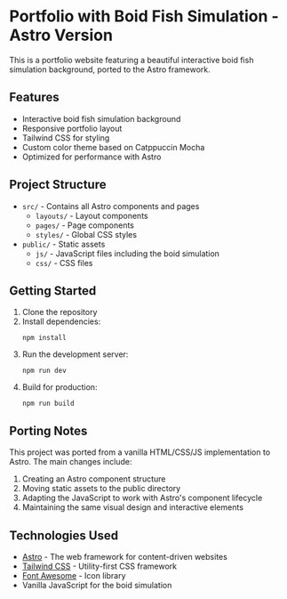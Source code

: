 # Portfolio with Boid Fish Simulation - Astro Version

This is a portfolio website featuring a beautiful interactive boid fish simulation background, ported to the Astro framework.

## Features

- Interactive boid fish simulation background
- Responsive portfolio layout
- Tailwind CSS for styling
- Custom color theme based on Catppuccin Mocha
- Optimized for performance with Astro

## Project Structure

- `src/` - Contains all Astro components and pages
  - `layouts/` - Layout components
  - `pages/` - Page components
  - `styles/` - Global CSS styles
- `public/` - Static assets
  - `js/` - JavaScript files including the boid simulation
  - `css/` - CSS files

## Getting Started

1. Clone the repository
2. Install dependencies:
   ```
   npm install
   ```
3. Run the development server:
   ```
   npm run dev
   ```
4. Build for production:
   ```
   npm run build
   ```

## Porting Notes

This project was ported from a vanilla HTML/CSS/JS implementation to Astro. The main changes include:

1. Creating an Astro component structure
2. Moving static assets to the public directory
3. Adapting the JavaScript to work with Astro's component lifecycle
4. Maintaining the same visual design and interactive elements

## Technologies Used

- [Astro](https://astro.build/) - The web framework for content-driven websites
- [Tailwind CSS](https://tailwindcss.com/) - Utility-first CSS framework
- [Font Awesome](https://fontawesome.com/) - Icon library
- Vanilla JavaScript for the boid simulation
